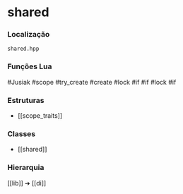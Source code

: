 # shared

### Localização
`shared.hpp`

### Funções Lua
#Jusiak
#scope
#try_create
#create
#lock
#if
#if
#lock
#if

### Estruturas
- [[scope_traits]]

### Classes
- [[shared]]

### Hierarquia
[[lib]] ➔ [[di]]
